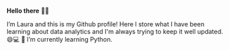 **Hello there** 👋🍵

I’m Laura and this is my Github profile! Here I store what I have been learning about data analytics and I'm always trying to keep it well updated. 😄💻
🌱 I’m currently learning Python.


<!---
lauranonato/lauranonato is a ✨ special ✨ repository because its `README.md` (this file) appears on your GitHub profile.
You can click the Preview link to take a look at your changes.
--->
